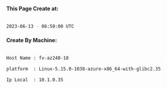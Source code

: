 
   
#### This Page Create at:

```bash

2023-06-13 - 06:50:00 UTC

```

#### Create By Machine:

```bash

Host Name : fv-az248-18

platform  : Linux-5.15.0-1038-azure-x86_64-with-glibc2.35

Ip Local  : 10.1.0.35

```

